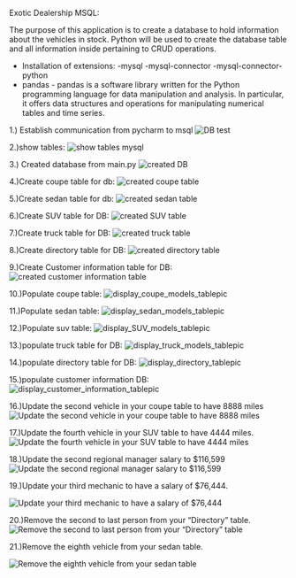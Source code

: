 Exotic Dealership MSQL:

The purpose of this application is to create a database to hold information about the vehicles in stock.
Python will be used to create the database table and all information inside pertaining to CRUD operations.

- Installation of extensions:
-mysql
-mysql-connector
-mysql-connector-python
- pandas - pandas is a software library written for the Python
programming language
for data manipulation and analysis. In particular, it offers
data structures and operations for
manipulating numerical tables and time series.


1.) Establish communication from pycharm to msql
![DB test](https://user-images.githubusercontent.com/126184667/225327432-a3b3fd37-3c58-4683-b0b2-c8f7e5e2afeb.png)


2.)show tables:
![show tables mysql](https://user-images.githubusercontent.com/126184667/225328080-876a1d30-e486-43ab-9826-85bdae14b07b.png)


3.) Created database from main.py
![created DB](https://user-images.githubusercontent.com/126184667/225328417-6c8aaa92-a96d-4b0f-9b97-f3e11c5691fd.png)


4.)Create coupe table for db:
![created coupe table](https://user-images.githubusercontent.com/126184667/225328662-8ffdb9f6-155e-48e9-bd42-b83ee74c4d1d.png)


5.)Create sedan table for db:
![created sedan table](https://user-images.githubusercontent.com/126184667/225329166-a6f9092f-7e92-485e-acb3-e21d346ab984.png)

6.)Create SUV table for DB:
![created SUV table](https://user-images.githubusercontent.com/126184667/225329479-50ec26b5-819e-49c8-b81b-2f9674d4dea9.png)


7.)Create truck table for DB:
![created truck table](https://user-images.githubusercontent.com/126184667/225329771-22985361-886b-4190-be0f-528f32af53bd.png)


8.)Create directory table for DB:
![created directory table](https://user-images.githubusercontent.com/126184667/225330835-2fca9afa-5a08-4f3a-8ab2-a6d7109e86e3.png)

9.)Create Customer information table for DB:
![created customer information table](https://user-images.githubusercontent.com/126184667/225330939-8bf6d315-ab15-47ef-86dd-c5f3bdd6995f.png)


10.)Populate coupe table:
![display_coupe_models_tablepic](https://user-images.githubusercontent.com/126184667/225331132-98c81e9c-191f-4b9b-a240-31fba65d83d1.png)


11.)Populate sedan table:
![display_sedan_models_tablepic](https://user-images.githubusercontent.com/126184667/225331352-93bf0a0e-062a-48e4-91fd-71fa5d3d5c68.png)

12.)Populate suv table:
![display_SUV_models_tablepic](https://user-images.githubusercontent.com/126184667/225331778-7932723a-dfcb-480d-b19c-67481053eb83.png)

13.)populate truck table for DB:
![display_truck_models_tablepic](https://user-images.githubusercontent.com/126184667/225332105-1f20926c-2a68-403a-b3d6-26642f02eb4b.png)

14.)populate directory table for DB:
![display_directory_tablepic](https://user-images.githubusercontent.com/126184667/225332229-ee4e44c8-b8aa-40a0-8379-a676837eb0ad.png)

15.)populate customer information DB:
![display_customer_information_tablepic](https://user-images.githubusercontent.com/126184667/225332373-2c278d90-816d-4f4c-b418-8a0b07cf9a2e.png)


16.)Update the second vehicle in your coupe table to have 8888 miles
![Update the second vehicle in your coupe table to have 8888 miles](https://user-images.githubusercontent.com/126184667/225332561-0104f041-71b5-4464-ac98-270b7626c3f0.png)


17.)Update the fourth vehicle in your SUV table to have 4444 miles.
![Update the fourth vehicle in your SUV table to have 4444 miles](https://user-images.githubusercontent.com/126184667/225332712-c52d91d5-1f84-4eec-970c-a353aa061b3e.png)

18.)Update the second regional manager salary to $116,599
![Update the second regional manager salary to $116,599](https://user-images.githubusercontent.com/126184667/225333691-5db9b724-9db5-462f-962f-21366ba54bcc.png)

19.)Update your third mechanic to have a salary of $76,444.

![Update your third mechanic to have a salary of $76,444](https://user-images.githubusercontent.com/126184667/225333803-c3f1b0d5-8608-4274-9351-31e5fcd88b18.png)

20.)Remove the second to last person from your “Directory” table.
![Remove the second to last person from your “Directory” table](https://user-images.githubusercontent.com/126184667/225333919-19109b8f-94ae-475d-ada3-01ae9819c435.png)

21.)Remove the eighth vehicle from your sedan table.

![Remove the eighth vehicle from your sedan table](https://user-images.githubusercontent.com/126184667/225334070-5a602355-6a98-4f22-a399-3f71905ee32c.png)
